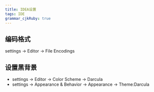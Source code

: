 ```yaml
---
title: IDEA设置 
tags: IDE
grammar_cjkRuby: true
---
```



## 编码格式

settings -> Editor -> File Encodings

## 设置黑背景

- settings -> Editor ->  Color Scheme -> Darcula
-  settings -> Appearance & Behavior -> Appearance -> Theme:Darcula
